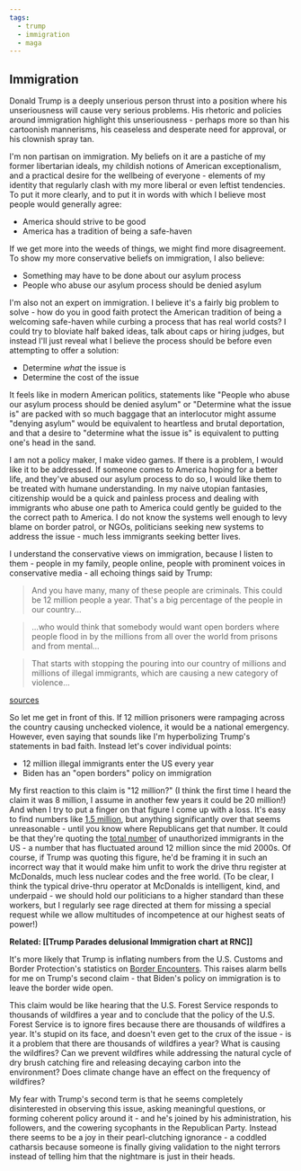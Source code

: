 ```yaml
---
tags:
  - trump
  - immigration
  - maga
---
```


## Immigration

Donald Trump is a deeply unserious person thrust into a position where his unseriousness will cause very serious problems. His rhetoric and policies around immigration highlight this unseriousness - perhaps more so than his cartoonish mannerisms, his ceaseless and desperate need for approval, or his clownish spray tan.

I'm non partisan on immigration. My beliefs on it are a pastiche of my former libertarian ideals, my childish notions of American exceptionalism, and a practical desire for the wellbeing of everyone - elements of my identity that regularly clash with my more liberal or even leftist tendencies. To put it more clearly, and to put it in words with which I believe most people would generally agree:

- America should strive to be good
- America has a tradition of being a safe-haven

If we get more into the weeds of things, we might find more disagreement. To show my more conservative beliefs on immigration, I also believe:

- Something may have to be done about our asylum process
- People who abuse our asylum process should be denied asylum

I'm also not an expert on immigration. I believe it's a fairly big problem to solve - how do you in good faith protect the American tradition of being a welcoming safe-haven while curbing a process that has real world costs? I could try to bloviate half baked ideas, talk about caps or hiring judges, but instead I'll just reveal what I believe the process should be before even attempting to offer a solution:

- Determine _what_ the issue is
- Determine the cost of the issue

It feels like in modern American politics, statements like "People who abuse our asylum process should be denied asylum" or "Determine what the issue is" are packed with so much baggage that an interlocutor might assume "denying asylum" would be equivalent to heartless and brutal deportation, and that a desire to "determine what the issue is" is equivalent to putting one's head in the sand.

I am not a policy maker, I make video games. If there is a problem, I would like it to be addressed. If someone comes to America hoping for a better life, and they've abused our asylum process to do so, I would like them to be treated with humane understanding. In my naive utopian fantasies, citizenship would be a quick and painless process and dealing with immigrants who abuse one path to America could gently be guided to the the correct path to America. I do not know the systems well enough to levy blame on border patrol, or NGOs, politicians seeking new systems to address the issue - much less immigrants seeking better lives.

I understand the conservative views on immigration, because I listen to them - people in my family, people online, people with prominent voices in conservative media - all echoing things said by Trump:

>And you have many, many of these people are criminals. This could be 12 million people a year. That's a big percentage of the people in our country...

>...who would think that somebody would want open borders where people flood in by the millions from all over the world from prisons and from mental...

>That starts with stopping the pouring into our country of millions and millions of illegal immigrants, which are causing a new category of violence...

[sources](https://www.themarshallproject.org/2024/10/21/fact-check-12000-trump-statements-immigrants)

So let me get in front of this. If 12 million prisoners were rampaging across the country causing unchecked violence, it would be a national emergency. However, even saying that sounds like I'm hyperbolizing Trump's statements in bad faith. Instead let's cover individual points:

- 12 million illegal immigrants enter the US every year
- Biden has an "open borders" policy on immigration

My first reaction to this claim is "12 million?" (I think the first time I heard the claim it was 8 million, I assume in another few years it could be 20 million!) And when I try to put a finger on that figure I come up with a loss. It's easy to find numbers like [1.5 million](https://www.pewresearch.org/short-reads/2024/09/27/u-s-immigrant-population-in-2023-saw-largest-increase-in-more-than-20-years/#:~:text=These%20immigrants%20hail%20from%20many,2.1%20million%2C%20or%204%25), but anything significantly over that seems unreasonable - until you know where Republicans get that number. It could be that they're quoting the [total number](https://www.pewresearch.org/short-reads/2024/07/22/what-we-know-about-unauthorized-immigrants-living-in-the-us/) of unauthorized immigrants in the US - a number that has fluctuated around 12 million since the mid 2000s. Of course, if Trump was quoting this figure, he'd be framing it in such an incorrect way that it would make him unfit to work the drive thru register at McDonalds, much less nuclear codes and the free world. (To be clear, I think the typical drive-thru operator at McDonalds is intelligent, kind, and underpaid - we should hold our politicians to a higher standard than these workers, but I regularly see rage directed at them for missing a special request while we allow multitudes of incompetence at our highest seats of power!)

**Related: [[Trump Parades delusional Immigration chart at RNC]]**

It's more likely that Trump is inflating numbers from the U.S. Customs and Border Protection's statistics on [Border Encounters](https://www.cbp.gov/newsroom/stats/southwest-land-border-encounters). This raises alarm bells for me on Trump's second claim - that Biden's policy on immigration is to leave the border wide open.

This claim would be like hearing that the U.S. Forest Service responds to thousands of wildfires a year and to conclude that the policy of the U.S. Forest Service is to ignore fires because there are thousands of wildfires a year. It's stupid on its face, and doesn't even get to the crux of the issue - is it a problem that there are thousands of wildfires a year? What is causing the wildfires? Can we prevent wildfires while addressing the natural cycle of dry brush catching fire and releasing decaying carbon into the environment? Does climate change have an effect on the frequency of wildfires?

My fear with Trump's second term is that he seems completely disinterested in observing this issue, asking meaningful questions, or forming coherent policy around it - and he's joined by his administration, his followers, and the cowering sycophants in the Republican Party. Instead there seems to be a joy in their pearl-clutching ignorance - a coddled catharsis because someone is finally giving validation to the night terrors instead of telling him that the nightmare is just in their heads.